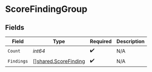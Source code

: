 # ScoreFindingGroup


## Fields

| Field                                                        | Type                                                         | Required                                                     | Description                                                  |
| ------------------------------------------------------------ | ------------------------------------------------------------ | ------------------------------------------------------------ | ------------------------------------------------------------ |
| `Count`                                                      | *int64*                                                      | :heavy_check_mark:                                           | N/A                                                          |
| `Findings`                                                   | [][shared.ScoreFinding](../../models/shared/scorefinding.md) | :heavy_check_mark:                                           | N/A                                                          |